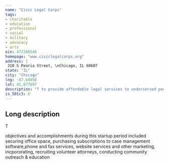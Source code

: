 ```yaml
---
name: "Civic Legal Corps"
tags:
- charitable
- education
- professional
- social
- military
- advocacy
- arts
ein: 472340546
homepage: "www.civiclegalcorps.org"
address: |
 310 S Peoria Street, \nChicago, IL 60607
state: "IL"
city: "Chicago"
lng: -87.64958
lat: 41.877697
description: "T to provide affordable legal services to underserved people"
is_501c3: X
---
```


## Long description

T
  
  objectives and accomplishments during this startup period included securing office space, purchasing subscriptions to case management software,phone and fax services, website services and other marketing, incpororating, recruiting volunteer attorneys, conducting community outreach & education
